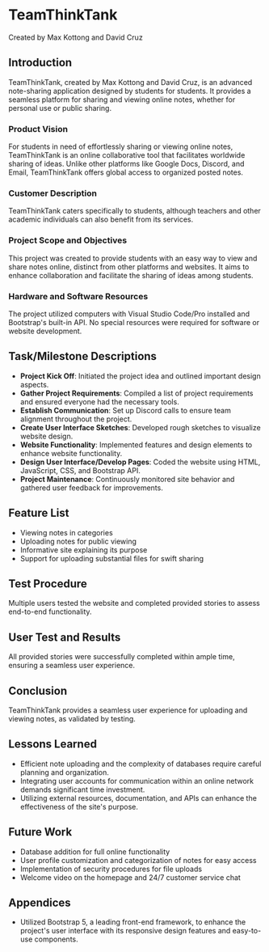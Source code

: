 # TeamThinkTank 
Created by Max Kottong and David Cruz

## Introduction

TeamThinkTank, created by Max Kottong and David Cruz, is an advanced note-sharing application designed by students for students. It provides a seamless platform for sharing and viewing online notes, whether for personal use or public sharing.

### Product Vision

For students in need of effortlessly sharing or viewing online notes, TeamThinkTank is an online collaborative tool that facilitates worldwide sharing of ideas. Unlike other platforms like Google Docs, Discord, and Email, TeamThinkTank offers global access to organized posted notes.

### Customer Description

TeamThinkTank caters specifically to students, although teachers and other academic individuals can also benefit from its services.

### Project Scope and Objectives

This project was created to provide students with an easy way to view and share notes online, distinct from other platforms and websites. It aims to enhance collaboration and facilitate the sharing of ideas among students.

### Hardware and Software Resources

The project utilized computers with Visual Studio Code/Pro installed and Bootstrap's built-in API. No special resources were required for software or website development.

## Task/Milestone Descriptions

- **Project Kick Off**: Initiated the project idea and outlined important design aspects.
- **Gather Project Requirements**: Compiled a list of project requirements and ensured everyone had the necessary tools.
- **Establish Communication**: Set up Discord calls to ensure team alignment throughout the project.
- **Create User Interface Sketches**: Developed rough sketches to visualize website design.
- **Website Functionality**: Implemented features and design elements to enhance website functionality.
- **Design User Interface/Develop Pages**: Coded the website using HTML, JavaScript, CSS, and Bootstrap API.
- **Project Maintenance**: Continuously monitored site behavior and gathered user feedback for improvements.

## Feature List

- Viewing notes in categories
- Uploading notes for public viewing
- Informative site explaining its purpose
- Support for uploading substantial files for swift sharing

## Test Procedure

Multiple users tested the website and completed provided stories to assess end-to-end functionality.

## User Test and Results

All provided stories were successfully completed within ample time, ensuring a seamless user experience.

## Conclusion

TeamThinkTank provides a seamless user experience for uploading and viewing notes, as validated by testing.

## Lessons Learned

- Efficient note uploading and the complexity of databases require careful planning and organization.
- Integrating user accounts for communication within an online network demands significant time investment.
- Utilizing external resources, documentation, and APIs can enhance the effectiveness of the site's purpose.

## Future Work

- Database addition for full online functionality
- User profile customization and categorization of notes for easy access
- Implementation of security procedures for file uploads
- Welcome video on the homepage and 24/7 customer service chat

## Appendices

- Utilized Bootstrap 5, a leading front-end framework, to enhance the project's user interface with its responsive design features and easy-to-use components.
